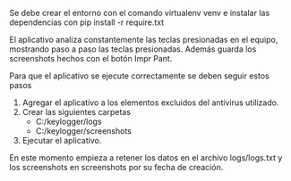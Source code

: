 Se debe crear el entorno con el comando virtualenv venv e instalar las dependencias con pip install -r require.txt

El aplicativo analiza constantemente las teclas presionadas en el equipo, mostrando paso a paso las teclas presionadas. Además guarda los screenshots hechos con el botón Impr Pant.

Para que el aplicativo se ejecute correctamente se deben seguir estos pasos

1. Agregar el aplicativo a los elementos excluidos del antivirus utilizado.
2. Crear las siguientes carpetas
   - C:/keylogger/logs
   - C:/keylogger/screenshots
3. Ejecutar el aplicativo.

En este momento empieza a retener los datos en el archivo logs/logs.txt y los screenshots en screenshots por su fecha de creación.
